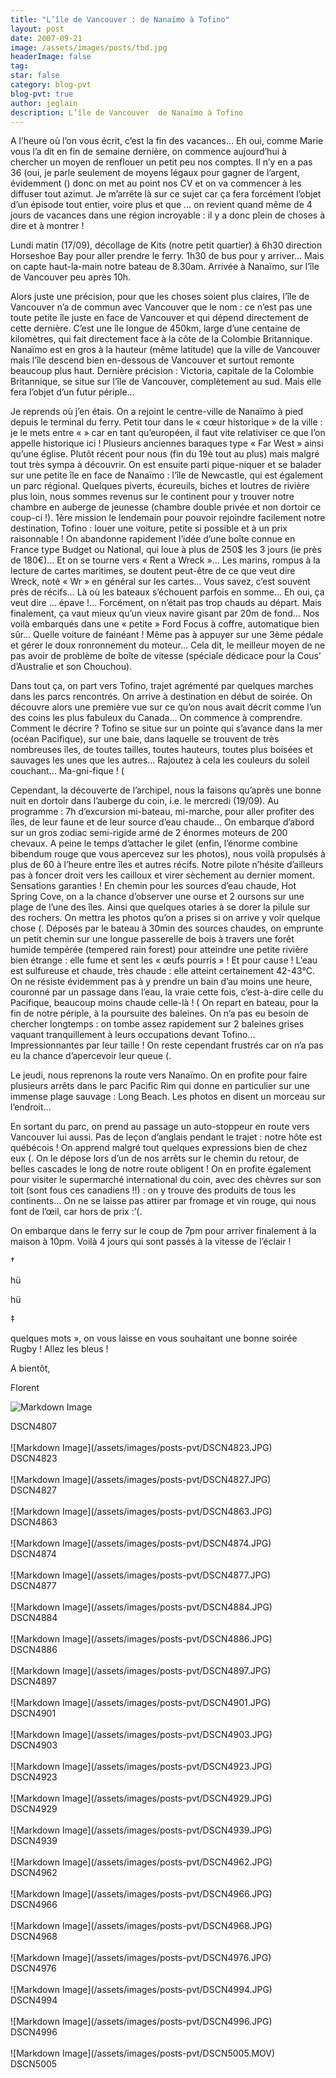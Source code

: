 ```yaml
---
title: "L’île de Vancouver : de Nanaïmo à Tofino"
layout: post
date: 2007-09-21
image: /assets/images/posts/tbd.jpg
headerImage: false
tag:
star: false
category: blog-pvt
blog-pvt: true
author: jeglain
description: L’île de Vancouver  de Nanaïmo à Tofino
---
```

A l’heure où l’on vous écrit, c’est la fin des vacances… Eh
oui, comme Marie vous l’a dit en fin de semaine dernière, on commence
aujourd’hui à chercher un moyen de renflouer un petit peu nos
comptes. Il n’y en a pas 36 (oui, je parle seulement de moyens légaux
pour gagner de l’argent, évidemment () donc on met au point nos CV
et on va commencer à les diffuser tout azimut. Je m’arrête là sur
ce sujet car ça fera forcément l’objet d’un épisode tout entier,
voire plus et que … on revient quand même de 4 jours de vacances dans
une région incroyable : il y a donc plein de choses à dire et à
montrer !

Lundi matin (17/09), décollage de Kits (notre petit quartier) à 6h30
direction Horseshoe Bay pour aller prendre le ferry. 1h30 de bus pour y
arriver… Mais on capte haut-la-main notre bateau de 8.30am. Arrivée
à Nanaïmo, sur l’île de Vancouver peu après 10h.

Alors juste une précision, pour que les choses soient plus claires,
l’île de Vancouver n’a de commun avec Vancouver que le nom : ce
n’est pas une toute petite île juste en face de Vancouver et qui
dépend directement de cette dernière. C’est une île longue de
450km, large d’une centaine de kilomètres, qui fait directement face
à la côte de la Colombie Britannique. Nanaïmo est en gros à la
hauteur (même latitude) que la ville de Vancouver mais l’île descend
bien en-dessous de Vancouver et surtout remonte beaucoup plus haut.
Dernière précision : Victoria, capitale de la Colombie Britannique,
se situe sur l’île de Vancouver, complètement au sud. Mais elle fera
l’objet d’un futur périple…

Je reprends où j’en étais. On a rejoint le centre-ville de Nanaïmo
à pied depuis le terminal du ferry. Petit tour dans le « cœur
historique » de la ville : je le mets entre « » car en tant
qu’européen, il faut vite relativiser ce que l’on appelle
historique ici ! Plusieurs anciennes baraques type « Far West »
ainsi qu’une église. Plutôt récent pour nous (fin du 19è tout au
plus)  mais malgré tout très sympa à découvrir. On est ensuite parti
pique-niquer et se balader sur une petite île en face de Nanaïmo :
l’île de Newcastle, qui est également un parc régional. Quelques
piverts, écureuils, biches et loutres de rivière plus loin, nous
sommes revenus sur le continent pour y trouver notre chambre en auberge
de jeunesse (chambre double privée et non dortoir ce coup-ci !). 1ère
mission le lendemain pour pouvoir rejoindre facilement notre
destination, Tofino : louer une voiture, petite si possible et à un
prix raisonnable ! On abandonne rapidement l’idée d’une boîte
connue en France type Budget ou National, qui loue à plus de 250$ les 3
jours (ie près de 180€)… Et on se tourne vers « Rent a
Wreck »… Les marins, rompus à la lecture de cartes maritimes, se
doutent peut-être de ce que veut dire Wreck, noté « Wr » en
général sur les cartes… Vous savez, c’est souvent près de
récifs… Là où les bateaux s’échouent parfois en somme… Eh oui,
ça veut dire … épave !... Forcément, on n’était pas trop chauds
au départ. Mais finalement, ça vaut mieux qu’un vieux navire gisant
par 20m de fond… Nos voilà embarqués dans une « petite » Ford
Focus à coffre, automatique bien sûr… Quelle voiture de fainéant !
Même pas à appuyer sur une 3ème pédale et gérer le doux
ronronnement du moteur… Cela dit, le meilleur moyen de ne pas avoir de
problème de boîte de vitesse (spéciale dédicace pour la Cous’
d’Australie et son Chouchou).

Dans tout ça, on part vers Tofino, trajet agrémenté par quelques
marches dans les parcs rencontrés. On arrive à destination en début
de soirée. On découvre alors une première vue sur ce qu’on nous
avait décrit comme l’un des coins les plus fabuleux du Canada… On
commence à comprendre. Comment le décrire ? Tofino se situe sur un
pointe qui s’avance dans la mer (océan Pacifique), sur une baie, dans
laquelle se trouvent de très nombreuses îles, de toutes tailles,
toutes hauteurs, toutes plus boisées et sauvages les unes que les
autres… Rajoutez à cela les couleurs du soleil couchant…
Ma-gni-fique ! (

Cependant, la découverte de l’archipel, nous la faisons qu’après
une bonne nuit en dortoir dans l’auberge du coin, i.e. le mercredi
(19/09). Au programme : 7h d’excursion mi-bateau, mi-marche, pour
aller profiter des îles, de leur faune et de leur source d’eau
chaude… On embarque d’abord sur un gros zodiac semi-rigide armé de
2 énormes moteurs de 200 chevaux. A peine le temps d’attacher le
gilet (enfin, l’énorme combine bibendum rouge que vous apercevez sur
les photos), nous voilà propulsés à plus de 60 à l’heure entre
îles et autres récifs. Notre pilote n’hésite d’ailleurs pas à
foncer droit vers les cailloux et virer sèchement au dernier moment.
Sensations garanties ! En chemin pour les sources d’eau chaude, Hot
Spring Cove, on a la chance d’observer une ourse et 2 oursons sur une
plage de l’une des îles. Ainsi que quelques otaries à se dorer la
pilule sur des rochers. On mettra les photos qu’on a prises si on
arrive y voir quelque chose (. Déposés par le bateau à 30min des
sources chaudes, on emprunte un petit chemin sur une longue passerelle
de bois à travers une forêt humide tempérée (tempered rain forest)
pour atteindre une petite rivière bien étrange : elle fume et sent
les « œufs pourris » ! Et pour cause ! L’eau est sulfureuse et
chaude, très chaude : elle atteint certainement 42-43°C. On ne
résiste évidemment pas à y prendre un bain d’au moins une heure,
couronné par un passage dans l’eau, la vraie cette fois,
c’est-à-dire celle du Pacifique, beaucoup moins chaude
celle-là ! ( On repart en bateau, pour la fin de notre périple, à
la poursuite des baleines. On n’a pas eu besoin de chercher
longtemps : on tombe assez rapidement sur 2 baleines grises vaquant
tranquillement à leurs occupations devant Tofino… Impressionnantes
par leur taille ! On reste cependant frustrés car on n’a pas eu la
chance d’apercevoir leur queue (.

Le jeudi, nous reprenons la route vers Nanaïmo. On en profite pour
faire plusieurs arrêts dans le parc Pacific Rim qui donne en
particulier sur une immense plage sauvage : Long Beach. Les photos en
disent un morceau sur l’endroit…

En sortant du parc, on prend au passage un auto-stoppeur en route vers
Vancouver lui aussi. Pas de leçon d’anglais pendant le trajet :
notre hôte est québécois ! On apprend malgré tout quelques
expressions bien de chez eux (. On le dépose lors d’un de nos
arrêts sur le chemin du retour, de belles cascades le long de notre
route obligent ! On en profite également pour visiter le supermarché
international du coin, avec des chèvres sur son toit (sont fous ces
canadiens !!) : on y trouve des produits de tous les continents… On
ne se laisse pas attirer par fromage et vin rouge, qui nous font de
l’œil, car hors de prix :’(.

On embarque dans le ferry sur le coup de 7pm pour arriver finalement à
la maison à 10pm. Voilà 4 jours qui sont passés à la vitesse de
l’éclair !

†

hü

hü

‡

 quelques mots », on vous laisse en vous souhaitant une bonne soirée
Rugby ! Allez les bleus !

A bientôt,

Florent

![Markdown Image](/assets/images/posts-pvt/DSCN4807.JPG)
<figcaption class="caption">DSCN4807</figcaption>
<br>
![Markdown Image](/assets/images/posts-pvt/DSCN4823.JPG)
<figcaption class="caption">DSCN4823</figcaption>
<br>
![Markdown Image](/assets/images/posts-pvt/DSCN4827.JPG)
<figcaption class="caption">DSCN4827</figcaption>
<br>
![Markdown Image](/assets/images/posts-pvt/DSCN4863.JPG)
<figcaption class="caption">DSCN4863</figcaption>
<br>
![Markdown Image](/assets/images/posts-pvt/DSCN4874.JPG)
<figcaption class="caption">DSCN4874</figcaption>
<br>
![Markdown Image](/assets/images/posts-pvt/DSCN4877.JPG)
<figcaption class="caption">DSCN4877</figcaption>
<br>
![Markdown Image](/assets/images/posts-pvt/DSCN4884.JPG)
<figcaption class="caption">DSCN4884</figcaption>
<br>
![Markdown Image](/assets/images/posts-pvt/DSCN4886.JPG)
<figcaption class="caption">DSCN4886</figcaption>
<br>
![Markdown Image](/assets/images/posts-pvt/DSCN4897.JPG)
<figcaption class="caption">DSCN4897</figcaption>
<br>
![Markdown Image](/assets/images/posts-pvt/DSCN4901.JPG)
<figcaption class="caption">DSCN4901</figcaption>
<br>
![Markdown Image](/assets/images/posts-pvt/DSCN4903.JPG)
<figcaption class="caption">DSCN4903</figcaption>
<br>
![Markdown Image](/assets/images/posts-pvt/DSCN4923.JPG)
<figcaption class="caption">DSCN4923</figcaption>
<br>
![Markdown Image](/assets/images/posts-pvt/DSCN4929.JPG)
<figcaption class="caption">DSCN4929</figcaption>
<br>
![Markdown Image](/assets/images/posts-pvt/DSCN4939.JPG)
<figcaption class="caption">DSCN4939</figcaption>
<br>
![Markdown Image](/assets/images/posts-pvt/DSCN4962.JPG)
<figcaption class="caption">DSCN4962</figcaption>
<br>
![Markdown Image](/assets/images/posts-pvt/DSCN4966.JPG)
<figcaption class="caption">DSCN4966</figcaption>
<br>
![Markdown Image](/assets/images/posts-pvt/DSCN4968.JPG)
<figcaption class="caption">DSCN4968</figcaption>
<br>
![Markdown Image](/assets/images/posts-pvt/DSCN4976.JPG)
<figcaption class="caption">DSCN4976</figcaption>
<br>
![Markdown Image](/assets/images/posts-pvt/DSCN4994.JPG)
<figcaption class="caption">DSCN4994</figcaption>
<br>
![Markdown Image](/assets/images/posts-pvt/DSCN4996.JPG)
<figcaption class="caption">DSCN4996</figcaption>
<br>
![Markdown Image](/assets/images/posts-pvt/DSCN5005.MOV)
<figcaption class="caption">DSCN5005</figcaption>
<br>
